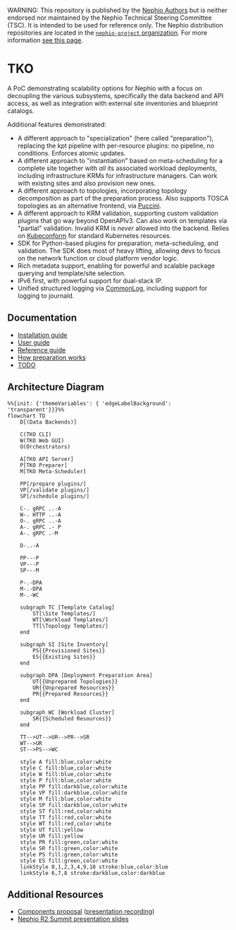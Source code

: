 WARNING: This repository is published by the [Nephio Authors](https://nephio.org/) but is
neither endorsed nor maintained by the Nephio Technical Steering Committee (TSC). It is intended
to be used for reference only. The Nephio distribution repositories are located in the
[`nephio-project` organization](https://github.com/nephio-project). For more information
[see this page](https://nephio.org/experimental).

TKO
===

A PoC demonstrating scalability options for Nephio with a focus on decoupling the various
subsystems, specifically the data backend and API access, as well as integration with external
site inventories and blueprint catalogs.

Additional features demonstrated:

* A different approach to "specialization" (here called "preparation"), replacing the kpt
  pipeline with per-resource plugins: no pipeline, no conditions. Enforces atomic updates.
* A different approach to "instantiation" based on meta-scheduling for a complete site
  together with *all* its associated workload deployments, including infrastructure KRMs
  for infrastructure managers. Can work with existing sites and also provision new ones.
* A different approach to topologies, incorporating topology decomposition as part of the
  preparation process. Also supports TOSCA topologies as an alternative frontend,
  via [Puccini](https://github.com/tliron/puccini).
* A different approach to KRM validation, supporting custom validation plugins that go way
  beyond OpenAPIv3. Can also work on templates via "partial" validation. Invalid KRM is
  *never* allowed into the backend. Relies on
  [Kubeconform](https://github.com/yannh/kubeconform) for standard Kubernetes resources.
* SDK for Python-based plugins for preparation, meta-scheduling, and validation. The SDK
  does most of heavy lifting, allowing devs to focus on the network function or cloud platform
  vendor logic.
* Rich metadata support, enabling for powerful and scalable package querying and
  template/site selection.
* IPv6 first, with powerful support for dual-stack IP.
* Unified structured logging via [CommonLog](https://github.com/tliron/commonlog),
  including support for logging to journald.

Documentation
-------------

* [Installation guide](INSTALL.md)
* [User guide](USAGE.md)
* [Reference guide](REFERENCE.md)
* [How preparation works](PREPARATION.md)
* [TODO](TODO.md)

Architecture Diagram
--------------------

```mermaid
%%{init: {'themeVariables': { 'edgeLabelBackground': 'transparent'}}}%%
flowchart TD
    D[(Data Backends)]

    C(TKO CLI)
    W(TKO Web GUI)
    O(Orchestrators)

    A[TKO API Server]
    P[TKO Preparer]
    M[TKO Meta-Scheduler]

    PP[/prepare plugins/]
    VP[/validate plugins/]
    SP[/schedule plugins/]

    C-. gRPC ..-A
    W-. HTTP ..-A
    O-. gRPC ..-A
    A-. gRPC .- P
    A-. gRPC .-M

    D-..-A

    PP---P
    VP---P
    SP---M

    P-.-DPA
    M-.-DPA
    M-.-WC

    subgraph TC [Template Catalog]
        ST[\Site Templates/]
        WT[\Workload Templates/]
        TT[\Topology Templates/]
    end

    subgraph SI [Site Inventory]
        PS{{Provisioned Sites}}
        ES{{Existing Sites}}
    end

    subgraph DPA [Deployment Preparation Area]
        UT{{Unprepared Topologies}}
        UR{{Unprepared Resources}}
        PR{{Prepared Resources}}
    end

    subgraph WC [Workload Cluster]
        SR{{Scheduled Resources}}
    end

    TT-->UT-->UR-->PR-->SR
    WT-->UR
    ST-->PS-->WC

    style A fill:blue,color:white
    style C fill:blue,color:white
    style W fill:blue,color:white
    style P fill:blue,color:white
    style PP fill:darkblue,color:white
    style VP fill:darkblue,color:white
    style M fill:blue,color:white
    style SP fill:darkblue,color:white
    style ST fill:red,color:white
    style TT fill:red,color:white
    style WT fill:red,color:white
    style UT fill:yellow
    style UR fill:yellow
    style PR fill:green,color:white
    style SR fill:green,color:white
    style PS fill:green,color:white
    style ES fill:green,color:white
    linkStyle 0,1,2,3,4,9,10 stroke:blue,color:blue
    linkStyle 6,7,8 stroke:darkblue,color:darkblue
```


Additional Resources
--------------------

* [Components proposal](https://docs.google.com/drawings/d/1I7e3zm9-xC6cDxNd_ANPCVGbOQLgjAX25cImhwObG74)
  ([presentation recording](https://www.youtube.com/watch?v=nwd4t0DTTH8))
* [Nephio R2 Summit presentation slides](https://docs.google.com/presentation/d/1I54I6RvexMjcP-qJSDq3xEqCyD6rCEfU_lcAdSFy1iM)
